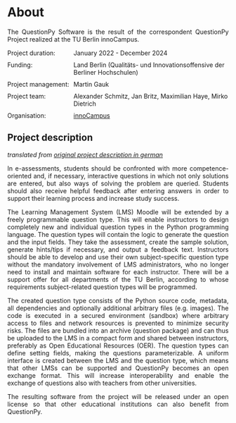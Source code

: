 # About

<p style="text-align:justify">The QuestionPy Software is the result of the correspondent QuestionPy Project realized 
at the TU Berlin innoCampus.</p>

<div style="display: grid; grid-template-columns: auto auto; gap: 10px;">
    <div style="text-align: left;">Project duration:</div>
    <div>January 2022 - December 2024 </div>
    <div style="text-align: left;">Funding:</div>
    <div>Land Berlin (Qualitäts- und Innovationsoffensive der Berliner Hochschulen)</div>
    <div style="text-align: left;">Project management:</div>
    <div>Martin Gauk</div>
    <div style="text-align: left;">Project team:</div>
    <div>Alexander Schmitz, Jan Britz, Maximilian Haye, Mirko Dietrich</div>
    <div style="text-align: left;">Organisation:</div>
    <div><a href="https://www.tu.berlin/innocampus/ueber-uns">innoCampus</a></div>
</div>

## Project description

*translated from [original project description in german](https://www.tu.berlin/innocampus/projekte/questionpy)*

<p style="text-align:justify">In e-assessments, students should be confronted with more competence-oriented and, if 
necessary, interactive questions in which not only solutions are entered, but also ways of solving the problem are 
queried. Students should also receive helpful feedback after entering answers in order to support their learning 
process and increase study success.</p>

<p style="text-align:justify">The Learning Management System (LMS) Moodle will be extended by a freely programmable 
question type. This will enable instructors to design completely new and individual question types in the Python 
programming language. The question types will contain the logic to generate the question and the input fields. They 
take the assessment, create the sample solution, generate hints/tips if necessary, and output a feedback text. 
Instructors should be able to develop and use their own subject-specific question type without the mandatory 
involvement of LMS administrators, who no longer need to install and maintain software for each instructor. There will 
be a support offer for all departments of the TU Berlin, according to whose requirements subject-related question 
types will be programmed.</p>

<p style="text-align:justify">The created question type consists of the Python source code, metadata, all dependencies 
and optionally additional arbitrary files (e.g. images). The code is executed in a secured environment (sandbox) 
where arbitrary access to files and network resources is prevented to minimize security risks. The files are bundled 
into an archive (question package) and can thus be uploaded to the LMS in a compact form and shared between instructors, 
preferably as Open Educational Resources (OER). The question types can define setting fields, making the questions 
parameterizable. A uniform interface is created between the LMS and the question type, which means that other LMSs can 
be supported and QuestionPy becomes an open exchange format. This will increase interoperability and enable the 
exchange of questions also with teachers from other universities.</p>

<p style="text-align:justify">The resulting software from the project will be released under an open license so that 
other educational institutions can also benefit from QuestionPy.</p>
